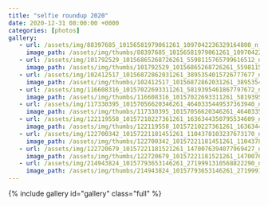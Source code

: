 ```yaml
---
title: "selfie roundup 2020"
date: 2020-12-31 08:00:00 +0000
categories: [photos]
gallery:
   - url: /assets/img/88397685_10156581979061261_1097042236329164800_n_10156581979056261.jpg
     image_path: /assets/img/thumbs/88397685_10156581979061261_1097042236329164800_n_10156581979056261.png
   - url: /assets/img/101792529_10156865268726261_5598115765799616512_n_10156865268716261.jpg
     image_path: /assets/img/thumbs/101792529_10156865268726261_5598115765799616512_n_10156865268716261.png
   - url: /assets/img/102412517_10156872862031261_3895354015726777677_n_10156872862026261.jpg
     image_path: /assets/img/thumbs/102412517_10156872862031261_3895354015726777677_n_10156872862026261.png
   - url: /assets/img/116608316_10157022693311261_5819395461867797672_n_10157022693306261.jpg
     image_path: /assets/img/thumbs/116608316_10157022693311261_5819395461867797672_n_10157022693306261.png
   - url: /assets/img/117330395_10157056620346261_4640335449537363940_n_10157056620341261.jpg
     image_path: /assets/img/thumbs/117330395_10157056620346261_4640335449537363940_n_10157056620341261.png
   - url: /assets/img/122119558_10157210227361261_1636344350795534609_n_10157210227356261.jpg
     image_path: /assets/img/thumbs/122119558_10157210227361261_1636344350795534609_n_10157210227356261.png
   - url: /assets/img/122700342_10157221181451261_1104378103237673170_n_10157221181446261.jpg
     image_path: /assets/img/thumbs/122700342_10157221181451261_1104378103237673170_n_10157221181446261.png
   - url: /assets/img/122720679_10157221181521261_1470076394077969427_n_10157221181516261.jpg
     image_path: /assets/img/thumbs/122720679_10157221181521261_1470076394077969427_n_10157221181516261.png
   - url: /assets/img/214943824_10157793653146261_2719991310568822290_n_10157793653136261.jpg
     image_path: /assets/img/thumbs/214943824_10157793653146261_2719991310568822290_n_10157793653136261.png
---
```

{% include gallery id="gallery" class="full" %}